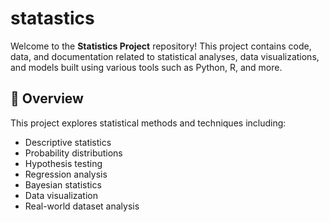 # statastics
Welcome to the **Statistics Project** repository! This project contains code, data, and documentation related to statistical analyses, data visualizations, and models built using various tools such as Python, R, and more.

## 🧠 Overview

This project explores statistical methods and techniques including:

- Descriptive statistics
- Probability distributions
- Hypothesis testing
- Regression analysis
- Bayesian statistics
- Data visualization
- Real-world dataset analysis
